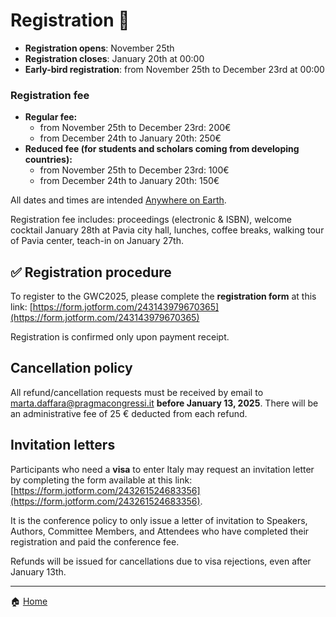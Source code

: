 # Registration 📨

- **Registration opens**: November 25th
- **Registration closes**: January 20th at 00:00
- **Early-bird registration**: from November 25th to December 23rd at 00:00

### Registration fee 
- **Regular fee:**
  - from November 25th to December 23rd: 200€
  - from December 24th to January 20th: 250€ 
- **Reduced fee (for students and scholars coming from developing countries):** 
  - from November 25th to December 23rd: 100€
  - from December 24th to January 20th: 150€

All dates and times are intended [Anywhere on Earth](https://time.is/Anywhere_on_Earth).

Registration fee includes: proceedings (electronic & ISBN), welcome cocktail January 28th at Pavia city hall, lunches, coffee breaks, walking tour of Pavia center, teach-in on January 27th.

## ✅ Registration procedure

To register to the GWC2025, please complete the **registration form** at this link: [https://form.jotform.com/243143979670365](https://form.jotform.com/243143979670365)

Registration is confirmed only upon payment receipt. 

## Cancellation policy

All refund/cancellation requests must be received by email to [marta.daffara@pragmacongressi.it](marta.daffara@pragmacongressi.it) **before January 13, 2025**. There will be an administrative fee of 25 € deducted from each refund.

## Invitation letters 

Participants who need a **visa** to enter Italy may request an invitation letter by completing the form available at this link: [https://form.jotform.com/243261524683356](https://form.jotform.com/243261524683356). 

It is the conference policy to only issue a letter of invitation to Speakers, Authors, Committee Members, and Attendees who have completed their registration and paid the conference fee.

Refunds will be issued for cancellations due to visa rejections, even after January 13th.

---

🏠 [Home](https://unipv-larl.github.io/GWC2025/)
